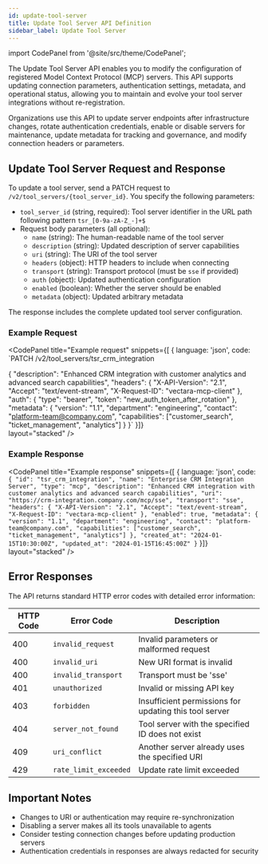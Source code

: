 ```yaml
---
id: update-tool-server
title: Update Tool Server API Definition
sidebar_label: Update Tool Server
---
```


import CodePanel from '@site/src/theme/CodePanel';

The Update Tool Server API enables you to modify the configuration of registered Model Context Protocol (MCP) servers. This API supports updating connection parameters, authentication settings, metadata, and operational status, allowing you to maintain and evolve your tool server integrations without re-registration.

Organizations use this API to update server endpoints after infrastructure changes, rotate authentication credentials, enable or disable servers for maintenance, update metadata for tracking and governance, and modify connection headers or parameters.

## Update Tool Server Request and Response

To update a tool server, send a PATCH request to `/v2/tool_servers/{tool_server_id}`. You specify the following parameters:

- `tool_server_id` (string, required): Tool server identifier in the URL path following pattern `tsr_[0-9a-zA-Z_-]+$`
- Request body parameters (all optional):
  - `name` (string): The human-readable name of the tool server
  - `description` (string): Updated description of server capabilities
  - `uri` (string): The URI of the tool server
  - `headers` (object): HTTP headers to include when connecting
  - `transport` (string): Transport protocol (must be `sse` if provided)
  - `auth` (object): Updated authentication configuration
  - `enabled` (boolean): Whether the server should be enabled
  - `metadata` (object): Updated arbitrary metadata

The response includes the complete updated tool server configuration.

### Example Request

<CodePanel
  title="Example request"
  snippets={[
    {
      language: 'json',
      code: `PATCH /v2/tool_servers/tsr_crm_integration

{
  "description": "Enhanced CRM integration with customer analytics and advanced search capabilities",
  "headers": {
    "X-API-Version": "2.1",
    "Accept": "text/event-stream",
    "X-Request-ID": "vectara-mcp-client"
  },
  "auth": {
    "type": "bearer",
    "token": "new_auth_token_after_rotation"
  },
  "metadata": {
    "version": "1.1",
    "department": "engineering",
    "contact": "platform-team@company.com",
    "capabilities": ["customer_search", "ticket_management", "analytics"]
  }
}`
    }]}  
  layout="stacked"
/>

### Example Response

<CodePanel
  title="Example response"
  snippets={[
    {
      language: 'json',
      code: `{
  "id": "tsr_crm_integration",
  "name": "Enterprise CRM Integration Server",
  "type": "mcp",
  "description": "Enhanced CRM integration with customer analytics and advanced search capabilities",
  "uri": "https://crm-integration.company.com/mcp/sse",
  "transport": "sse",
  "headers": {
    "X-API-Version": "2.1",
    "Accept": "text/event-stream",
    "X-Request-ID": "vectara-mcp-client"
  },
  "enabled": true,
  "metadata": {
    "version": "1.1",
    "department": "engineering",
    "contact": "platform-team@company.com",
    "capabilities": ["customer_search", "ticket_management", "analytics"]
  },
  "created_at": "2024-01-15T10:30:00Z",
  "updated_at": "2024-01-15T16:45:00Z"
}`
    }]}  
  layout="stacked"
/>

## Error Responses

The API returns standard HTTP error codes with detailed error information:

| HTTP Code | Error Code | Description |
|-----------|------------|-------------|
| 400 | `invalid_request` | Invalid parameters or malformed request |
| 400 | `invalid_uri` | New URI format is invalid |
| 400 | `invalid_transport` | Transport must be 'sse' |
| 401 | `unauthorized` | Invalid or missing API key |
| 403 | `forbidden` | Insufficient permissions for updating this tool server |
| 404 | `server_not_found` | Tool server with the specified ID does not exist |
| 409 | `uri_conflict` | Another server already uses the specified URI |
| 429 | `rate_limit_exceeded` | Update rate limit exceeded |

## Important Notes

- Changes to URI or authentication may require re-synchronization
- Disabling a server makes all its tools unavailable to agents
- Consider testing connection changes before updating production servers
- Authentication credentials in responses are always redacted for security